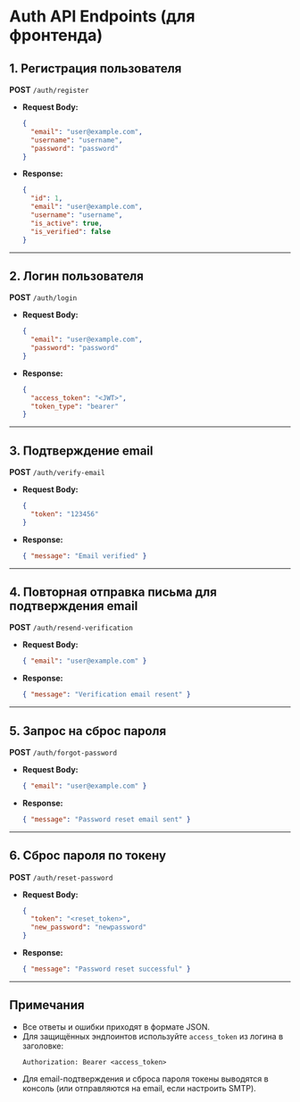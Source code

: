 # Auth API Endpoints (для фронтенда)

## 1. Регистрация пользователя
**POST** `/auth/register`
- **Request Body:**
  ```json
  {
    "email": "user@example.com",
    "username": "username",
    "password": "password"
  }
  ```
- **Response:**
  ```json
  {
    "id": 1,
    "email": "user@example.com",
    "username": "username",
    "is_active": true,
    "is_verified": false
  }
  ```

---

## 2. Логин пользователя
**POST** `/auth/login`
- **Request Body:**
  ```json
  {
    "email": "user@example.com",
    "password": "password"
  }
  ```
- **Response:**
  ```json
  {
    "access_token": "<JWT>",
    "token_type": "bearer"
  }
  ```

---

## 3. Подтверждение email
**POST** `/auth/verify-email`
- **Request Body:**
  ```json
  {
    "token": "123456"
  }
  ```
- **Response:**
  ```json
  { "message": "Email verified" }
  ```

---

## 4. Повторная отправка письма для подтверждения email
**POST** `/auth/resend-verification`
- **Request Body:**
  ```json
  { "email": "user@example.com" }
  ```
- **Response:**
  ```json
  { "message": "Verification email resent" }
  ```

---

## 5. Запрос на сброс пароля
**POST** `/auth/forgot-password`
- **Request Body:**
  ```json
  { "email": "user@example.com" }
  ```
- **Response:**
  ```json
  { "message": "Password reset email sent" }
  ```

---

## 6. Сброс пароля по токену
**POST** `/auth/reset-password`
- **Request Body:**
  ```json
  {
    "token": "<reset_token>",
    "new_password": "newpassword"
  }
  ```
- **Response:**
  ```json
  { "message": "Password reset successful" }
  ```

---

## Примечания
- Все ответы и ошибки приходят в формате JSON.
- Для защищённых эндпоинтов используйте `access_token` из логина в заголовке:
  ```
  Authorization: Bearer <access_token>
  ```
- Для email-подтверждения и сброса пароля токены выводятся в консоль (или отправляются на email, если настроить SMTP). 
